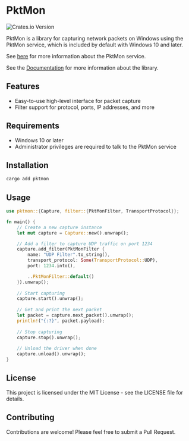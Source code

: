 # PktMon
![Crates.io Version](https://img.shields.io/crates/v/pktmon)

PktMon is a library for capturing network packets on Windows using the
PktMon service, which is included by default with Windows 10 and later.

See [here](https://learn.microsoft.com/en-us/windows-server/networking/technologies/pktmon/pktmon)
for more information about the PktMon service.

See the [Documentation](https://docs.rs/pktmon/latest/x86_64-pc-windows-msvc/pktmon/)
for more information about the library.

## Features

- Easy-to-use high-level interface for packet capture
- Filter support for protocol, ports, IP addresses, and more

## Requirements

- Windows 10 or later
- Administrator privileges are required to talk to the PktMon service

## Installation

```bash
cargo add pktmon
```

## Usage

```rust
use pktmon::{Capture, filter::{PktMonFilter, TransportProtocol}};

fn main() {
    // Create a new capture instance
    let mut capture = Capture::new().unwrap();

    // Add a filter to capture UDP traffic on port 1234
    capture.add_filter(PktMonFilter {
        name: "UDP Filter".to_string(),
        transport_protocol: Some(TransportProtocol::UDP),
        port: 1234.into(),

        ..PktMonFilter::default()
    }).unwrap();
    
    // Start capturing
    capture.start().unwrap();
    
    // Get and print the next packet
    let packet = capture.next_packet().unwrap();
    println!("{:?}", packet.payload);
    
    // Stop capturing
    capture.stop().unwrap();
    
    // Unload the driver when done
    capture.unload().unwrap();
}
```

## License

This project is licensed under the MIT License - see the LICENSE file for details.

## Contributing

Contributions are welcome! Please feel free to submit a Pull Request.
